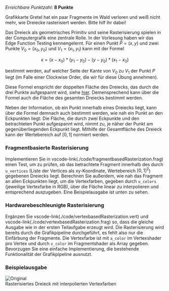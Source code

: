 *Erreichbare Punktzahl:* **8 Punkte**

Grafikkarte Gretel hat ein paar Fragmente im Wald verloren und weiß nicht mehr, wie Dreiecke rasterisiert werden. Bitte hilf ihr dabei!

Das Dreieck als geometrisches Primitiv und seine Rasterisierung spielen in der Computergrafik eine zentrale Rolle. In der Vorlesung haben wir das Edge Function Testing kennengelernt. Für einen Punkt $P = (x, y)$ und zwei Punkte $V_0 = (x_0, y_0)$ und $V_1 = (x_1, y_1)$ kann mit der Formel 

$$
\epsilon = (x - x_0) * (y_1 - y_0) - (y - y_0) * (x_1 - x_0)
$$

bestimmt werden, auf welcher Seite der Kante von $V_0$ zu $V_1$ der Punkt $P$ liegt (im Falle einer Clockwise Order, die wir für diese Übung annehmen).

Diese Formel enspricht der doppelten Fläche des Dreiecks, das durch die drei Punkte aufgespannt wird, siehe [hier](https://en.wikipedia.org/wiki/Triangle#Using_coordinates). Demensprechend kann über die Formel auch die Fläche des gesamten Dreiecks bestimmt werden.

Neben der Information, ob ein Punkt innerhalb eines Dreiecks liegt, kann über die Formel demnach auch bestimmt werden, wie nah ein Punkt an den Eckpunkten liegt: Die Fläche, die durch zwei Eckpunkte und den betrachteten Punkt aufgespannt wird, nimmt zu, je näher der Punkt am gegenüberliegenden Eckpunkt liegt. Mithilfe der Gesamtfläche des Dreieck kann der Wertebereich auf $[0, 1]$ normiert werden.

### Fragmentbasierte Rasterisierung

Implementieren Sie in vscode-link(./code/fragmentbasedRasterization.frag) einen Test, um zu prüfen, ob das betrachtete Fragment innerhalb des durch `u_vertices` (Liste der Vertices als xy-Koordinate, Wertebereich $[0, 1]^2$) gegebenen Dreiecks liegt. Berechnen Sie außerdem, wie nah das Fragment an allen Eckpunkten liegt, um die Vertexfarben, gegeben durch `u_colors` (jeweilige Vertexfarbe in RGB), über die Fläche linear zu interpolieren und entsprechend auszugeben. Eine Beispielausgabe ist unten zu sehen.

### Hardwarebeschleunigte Rasterisierung

Ergänzen Sie vscode-link(./code/vertexbasedRasterization.vert) und vscode-link(./code/vertexbasedRasterization.frag) so, dass die gleiche Ausgabe wie in der ersten Teilaufgabe erzeugt wird. Die Rasterisierung wird bereits durch die Grafikpipeline durchgeführt, es fehlt also nur die Einfärbung der Fragmente. Die Vertexfarbe ist mit `a_color` im Vertexshader pro Vertex und durch `v_color` im Fragmentshader als Array gegeben. Bevorzugen Sie eine einfache Implementierung, die bestehende Funktionalität der Grafikpipeline ausnutzt.

### Beispielausgabe

![Original](./img/rasterung.png)  
Rasterisiertes Dreieck mit interpolierten Vertexfarben
